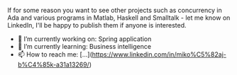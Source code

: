 <!--- <font size="5">**Check out the new platformer game release!**</font>)

I could get in trouble for publishing code related to subjects that I)

have not yet passed (other students copying it...) so I will publish most of my fourth semester work in June.
-->
If for some reason you want to see other projects such as concurrency in Ada and various programs in Matlab, Haskell and Smalltalk - let me know on LinkedIn, I'll be happy to publish them if anyone is interested.

- 🔭 I’m currently working on: Spring application
- 🌱 I’m currently learning: Business intelligence
- 📫 How to reach me: [...]\(https://www.linkedin.com/in/miko%C5%82aj-b%C4%85k-a31a13269/)

[comment]: <> (- ⚡ Fun fact: )
